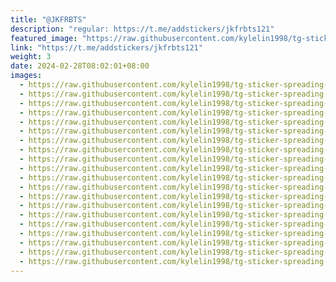 ```yaml
---
title: "@JKFRBTS"
description: "regular: https://t.me/addstickers/jkfrbts121"
featured_image: "https://raw.githubusercontent.com/kylelin1998/tg-sticker-spreading-worldwide-images/main/img/b693105f-a23d-46c8-925d-c5ba60992d7c.jpg"
link: "https://t.me/addstickers/jkfrbts121"
weight: 3
date: 2024-02-28T08:02:01+08:00
images:
  - https://raw.githubusercontent.com/kylelin1998/tg-sticker-spreading-worldwide-images/main/img/b693105f-a23d-46c8-925d-c5ba60992d7c.jpg
  - https://raw.githubusercontent.com/kylelin1998/tg-sticker-spreading-worldwide-images/main/img/03583d3c-8188-40cb-b993-2ea4a2516b12.jpg
  - https://raw.githubusercontent.com/kylelin1998/tg-sticker-spreading-worldwide-images/main/img/b1de42f4-1477-4d6c-861c-025e4512d908.jpg
  - https://raw.githubusercontent.com/kylelin1998/tg-sticker-spreading-worldwide-images/main/img/299fbfdc-d371-42c0-85b0-6c206a03e710.jpg
  - https://raw.githubusercontent.com/kylelin1998/tg-sticker-spreading-worldwide-images/main/img/89d751b7-8118-4ade-a242-45b2a653c7b3.jpg
  - https://raw.githubusercontent.com/kylelin1998/tg-sticker-spreading-worldwide-images/main/img/1b069cca-59f4-43a4-8471-3c27fd90e7fc.jpg
  - https://raw.githubusercontent.com/kylelin1998/tg-sticker-spreading-worldwide-images/main/img/fb119739-784b-42ee-9ac2-2ff999f5b05a.jpg
  - https://raw.githubusercontent.com/kylelin1998/tg-sticker-spreading-worldwide-images/main/img/9810a95b-d426-4b36-afd3-a00649a9ac85.jpg
  - https://raw.githubusercontent.com/kylelin1998/tg-sticker-spreading-worldwide-images/main/img/4eec7dd7-9892-437e-beb2-5adc71287827.jpg
  - https://raw.githubusercontent.com/kylelin1998/tg-sticker-spreading-worldwide-images/main/img/9528fdf9-8bb9-4c46-be9e-39e47968cdbb.jpg
  - https://raw.githubusercontent.com/kylelin1998/tg-sticker-spreading-worldwide-images/main/img/ac959f21-4094-4c90-9581-bc492a067e6b.jpg
  - https://raw.githubusercontent.com/kylelin1998/tg-sticker-spreading-worldwide-images/main/img/d6131908-06d4-4e8c-a8b1-97b2d8d48532.jpg
  - https://raw.githubusercontent.com/kylelin1998/tg-sticker-spreading-worldwide-images/main/img/b70f93e2-de4f-41c7-90aa-d1bbd25cd6c5.jpg
  - https://raw.githubusercontent.com/kylelin1998/tg-sticker-spreading-worldwide-images/main/img/3ffd9a8d-b0c6-424b-9439-a7e3c2b042cb.jpg
  - https://raw.githubusercontent.com/kylelin1998/tg-sticker-spreading-worldwide-images/main/img/d79056f8-52a7-4fe1-a5d8-e50e99ec9a16.jpg
  - https://raw.githubusercontent.com/kylelin1998/tg-sticker-spreading-worldwide-images/main/img/1489a84f-306f-4ec5-b9af-a0ebf775b52e.jpg
  - https://raw.githubusercontent.com/kylelin1998/tg-sticker-spreading-worldwide-images/main/img/b19ecc80-ebab-4523-b083-c20e045eca5b.jpg
  - https://raw.githubusercontent.com/kylelin1998/tg-sticker-spreading-worldwide-images/main/img/856344af-6494-42cc-ae43-7492b5dc07b5.jpg
  - https://raw.githubusercontent.com/kylelin1998/tg-sticker-spreading-worldwide-images/main/img/ac6ef8dd-72ac-4e39-ab17-fb7f3b77fbec.jpg
  - https://raw.githubusercontent.com/kylelin1998/tg-sticker-spreading-worldwide-images/main/img/efcdff85-6703-4f26-beb2-6470d7e3b323.jpg
---
```

